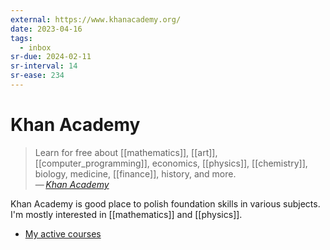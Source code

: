 ```yaml
---
external: https://www.khanacademy.org/
date: 2023-04-16
tags:
  - inbox
sr-due: 2024-02-11
sr-interval: 14
sr-ease: 234
---
```


# Khan Academy

> Learn for free about [[mathematics]], [[art]], [[computer_programming]],
> economics, [[physics]], [[chemistry]], biology, medicine, [[finance]],
> history, and more.\
— <cite>[Khan Academy](https://www.khanacademy.org/)</cite>

Khan Academy is good place to polish foundation skills
in various subjects. I'm mostly interested in [[mathematics]] and [[physics]].

- [My active courses](https://www.khanacademy.org/profile/me/courses)
